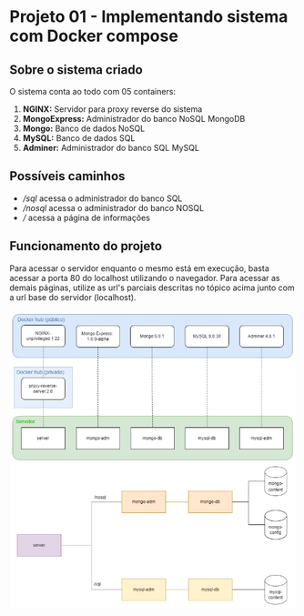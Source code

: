 # Projeto 01 - Implementando sistema com Docker compose

## Sobre o sistema criado
O sistema conta ao todo com 05 containers:
1. **NGINX:** Servidor para proxy reverse do sistema
2. **MongoExpress:** Administrador do banco NoSQL MongoDB
3. **Mongo:** Banco de dados NoSQL
4. **MySQL:** Banco de dados SQL
5. **Adminer:** Administrador do banco SQL MySQL

## Possíveis caminhos
- */sql* acessa o administrador do banco SQL
- */nosql* acessa o administrador do banco NOSQL
- */* acessa a página de informações

## Funcionamento do projeto
Para acessar o servidor enquanto o mesmo está em execução, basta acessar a porta 80 do localhost utilizando o navegador. Para acessar as demais páginas, utilize as url's parciais descritas no tópico acima junto com a url base do servidor (localhost).

![img](pr-server/html/system.jpg)
